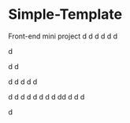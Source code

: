 # Simple-Template
Front-end mini project
d
d
d
d
d
d

d

d
d


d
d
d
d
d

d
d
d
d
d
d
d
d
dd
d
d
d

d